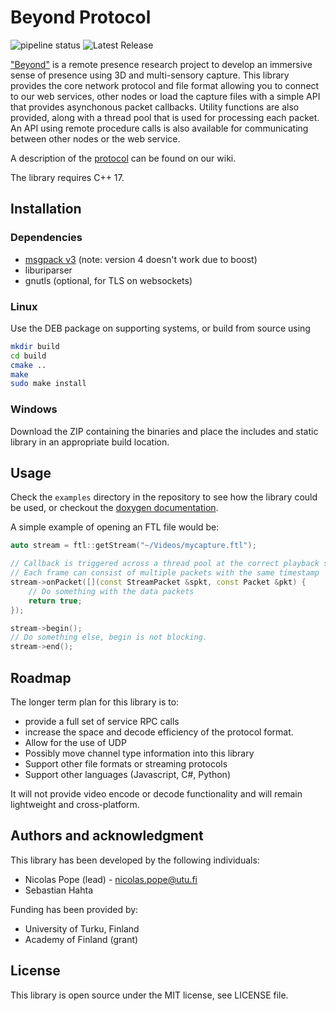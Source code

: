 # Beyond Protocol

![pipeline status](https://gitlab.utu.fi/nicolas.pope/beyond-protocol/badges/main/pipeline.svg)
![Latest Release](https://gitlab.utu.fi/nicolas.pope/beyond-protocol/-/badges/release.svg)

["Beyond"](https://sites.utu.fi/bittip/) is a remote presence research project to develop an immersive sense of presence using 3D and multi-sensory capture. This library provides the core network protocol and file format allowing you to connect to our web services, other nodes or load the capture files with a simple API that provides asynchonous packet callbacks. Utility functions are also provided, along with a thread pool that is used for processing each packet. An API using remote procedure calls is also available for communicating between other nodes or the web service.

A description of the [protocol](https://gitlab.utu.fi/nicolas.pope/beyond-protocol/-/wikis/Protocol-Definition) can be found on our wiki.

The library requires C++ 17.

## Installation

### Dependencies
* [msgpack v3](https://github.com/msgpack/msgpack-c) (note: version 4 doesn't work due to boost)
* liburiparser
* gnutls (optional, for TLS on websockets)

### Linux
Use the DEB package on supporting systems, or build from source using

```bash
mkdir build
cd build
cmake ..
make
sudo make install
```

### Windows
Download the ZIP containing the binaries and place the includes and static library in an appropriate build location.

## Usage
Check the `examples` directory in the repository to see how the library could be used, or checkout the [doxygen documentation](https://nicolaspope.utugit.fi/beyond-protocol/).

A simple example of opening an FTL file would be:

```cpp
auto stream = ftl::getStream("~/Videos/mycapture.ftl");

// Callback is triggered across a thread pool at the correct playback speed
// Each frame can consist of multiple packets with the same timestamp
stream->onPacket([](const StreamPacket &spkt, const Packet &pkt) {
    // Do something with the data packets
    return true;
});

stream->begin();
// Do something else, begin is not blocking.
stream->end();
```

## Roadmap
The longer term plan for this library is to:
* provide a full set of service RPC calls
* increase the space and decode efficiency of the protocol format.
* Allow for the use of UDP
* Possibly move channel type information into this library
* Support other file formats or streaming protocols
* Support other languages (Javascript, C#, Python)

It will not provide video encode or decode functionality and will remain lightweight and cross-platform.

## Authors and acknowledgment
This library has been developed by the following individuals:
* Nicolas Pope (lead) - nicolas.pope@utu.fi
* Sebastian Hahta

Funding has been provided by:
* University of Turku, Finland
* Academy of Finland (grant)

## License
This library is open source under the MIT license, see LICENSE file.
